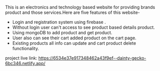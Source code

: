 This is an electronics and technology based website for providing brands product and those services.Here are five features of this website-
- Login and registration system using firebase .
- Without login user can't access to see product based details product.
- Using mongoDB to add product and get product.
- User also can see their cart added product on the cart page.
- Existing products all info can update and cart product delete functionality.

project live link: https://6534e37e917348462a43f9ef--dainty-gecko-6bc346.netlify.app/

